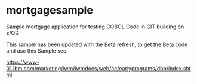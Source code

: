 # mortgagesample
Sample mortgage application for testing COBOL Code in GIT building on z/OS 

This sample has been updated with the Beta refresh, to get the Beta code and use this 
Sample see:

https://www-01.ibm.com/marketing/iwm/iwmdocs/web/cc/earlyprograms/dbb/index.shtml
